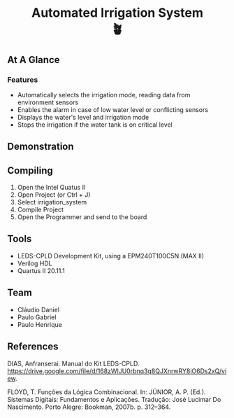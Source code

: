 
<h1 align = "center"> 
Automated Irrigation System
<br>
🪴
</h1>

## At A Glance

### Features
* Automatically selects the irrigation mode, reading data from environment sensors
* Enables the alarm in case of low water level or conflicting sensors
* Displays the water's level and irrigation mode
* Stops the irrigation if the water tank is on critical level

## Demonstration

## Compiling

1. Open the Intel Quatus II
2. Open Project (or Ctrl + J)
3. Select irrigation_system
4. Compile Project
5. Open the Programmer and send to the board

## Tools

* LEDS-CPLD Development Kit, using a EPM240T100C5N (MAX II)
* Verilog HDL
* Quartus II 20.11.1

## Team

* Cláudio Daniel
* Paulo Gabriel 
* Paulo Henrique

## References

DIAS, Anfranserai. Manual do Kit LEDS-CPLD. https://drive.google.com/file/d/168zWlJU0rbnq3q8QJXnrwRY8iO6Ds2xQ/view.

FLOYD, T. Funções da Lógica Combinacional. In: JÚNIOR, A. P. (Ed.). Sistemas Digitais: Fundamentos e Aplicações. Tradução: José Lucimar Do Nascimento. Porto Alegre: Bookman, 2007b. p. 312–364. 